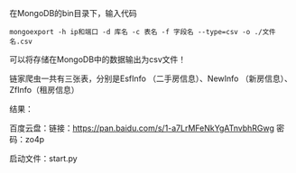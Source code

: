 在MongoDB的bin目录下，输入代码
```
mongoexport -h ip和端口 -d 库名 -c 表名 -f 字段名 --type=csv -o ./文件名.csv
```
可以将存储在MongoDB中的数据输出为csv文件！

链家爬虫一共有三张表，分别是EsfInfo （二手房信息）、NewInfo （新房信息）、ZfInfo（租房信息）

结果：

百度云盘：链接：https://pan.baidu.com/s/1-a7LrMFeNkYgATnvbhRGwg  密码：zo4p

启动文件：start.py
